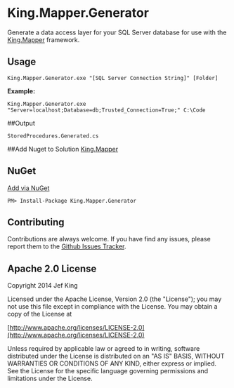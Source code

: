 King.Mapper.Generator
============

Generate a data access layer for your SQL Server database for use with the [King.Mapper](https://github.com/jefking/King.Mapper) framework.

## Usage
```
King.Mapper.Generator.exe "[SQL Server Connection String]" [Folder]
```
**Example:**
```
King.Mapper.Generator.exe "Server=localhost;Database=db;Trusted_Connection=True;" C:\Code
```
##Output
```
StoredProcedures.Generated.cs
```
##Add Nuget to Solution
[King.Mapper](https://www.nuget.org/packages/King.Mapper)

## NuGet
[Add via NuGet](https://www.nuget.org/packages/King.Mapper.Generator)
```
PM> Install-Package King.Mapper.Generator
```
## Contributing

Contributions are always welcome. If you have find any issues, please report them to the [Github Issues Tracker](https://github.com/jefking/King.Mapper.Generator/issues?sort=created&direction=desc&state=open).

## Apache 2.0 License

Copyright 2014 Jef King

Licensed under the Apache License, Version 2.0 (the "License"); you may not use this file except in compliance with the License. You may obtain a copy of the License at

[http://www.apache.org/licenses/LICENSE-2.0](http://www.apache.org/licenses/LICENSE-2.0)

Unless required by applicable law or agreed to in writing, software distributed under the License is distributed on an "AS IS" BASIS, WITHOUT WARRANTIES OR CONDITIONS OF ANY KIND, either express or implied. See the License for the specific language governing permissions and limitations under the License.